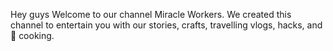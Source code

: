 Hey guys Welcome to our channel Miracle Workers.
We created this channel to entertain you with our stories, crafts, travelling
vlogs, hacks, and 🍳 cooking.

